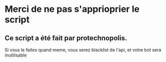 # Merci de ne pas s'apprioprier le script

## Ce script a été fait par protechnopolis.

Si vous le faites quand meme, vous serez blacklist de l'api, et votre bot sera inutilisable